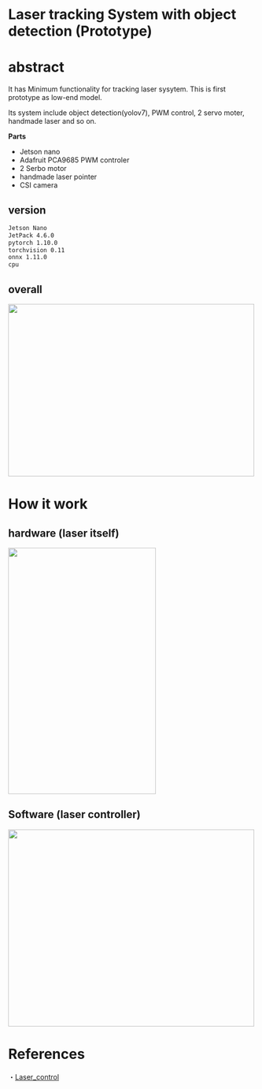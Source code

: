 # Laser tracking System with object detection (Prototype)

# abstract
It has Minimum functionality for tracking laser sysytem. This is first prototype as low-end model.

Its system include object detection(yolov7), PWM control, 2 servo moter, handmade laser and so on.

<b>Parts</b>
- Jetson nano
- Adafruit PCA9685 PWM controler
- 2 Serbo motor 
- handmade laser pointer
- CSI camera


## version
```zsh
Jetson Nano
JetPack 4.6.0
pytorch 1.10.0
torchvision 0.11
onnx 1.11.0
cpu 
```


## overall
<img src="https://user-images.githubusercontent.com/48679574/217874634-fa31091c-6249-4292-a78b-f9941e1fd80e.png" width="500" height="350"/>


# How it work

## hardware (laser itself)

<img src="https://user-images.githubusercontent.com/48679574/217854214-5da2563d-dd53-4ec9-9cc8-04690d55e8de.gif" width="300" height="500"/>

## Software (laser controller)

<img src="https://user-images.githubusercontent.com/48679574/217854150-becb5933-0887-425e-b090-2a8402d5c0c4.gif" width="500" height="400"/>

# References
・[Laser_control](https://github.com/Ildaron/Laser_control)
